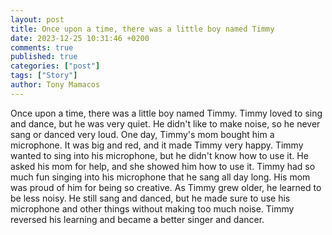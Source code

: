 ```yaml
---
layout: post
title: Once upon a time, there was a little boy named Timmy
date: 2023-12-25 10:31:46 +0200
comments: true
published: true
categories: ["post"]
tags: ["Story"]
author: Tony Mamacos
---
```

Once upon a time, there was a little boy named Timmy. Timmy loved to sing and dance, but he was very quiet. He didn't like to make noise, so he never sang or danced very loud. One day, Timmy's mom bought him a microphone. It was big and red, and it made Timmy very happy.
Timmy wanted to sing into his microphone, but he didn't know how to use it. He asked his mom for help, and she showed him how to use it. Timmy had so much fun singing into his microphone that he sang all day long. His mom was proud of him for being so creative.
As Timmy grew older, he learned to be less noisy. He still sang and danced, but he made sure to use his microphone and other things without making too much noise. Timmy reversed his learning and became a better singer and dancer.
